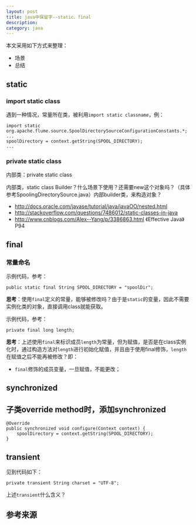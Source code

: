 ```yaml
---
layout: post
title: java中保留字--static、final
description: 
category: java
---
```



本文采用如下方式来整理：

* 场景
* 总结

## static


### import static class

遇到一种情况，常量所在类，被利用`import static classname`，例：

	import static org.apache.flume.source.SpoolDirectorySourceConfigurationConstants.*;
	...
	spoolDirectory = context.getString(SPOOL_DIRECTORY);
	...



### private static class

内部类：private static class

内部类，static class Builder？什么场景下使用？还需要new这个对象吗？（具体参考SpoolingDirectorySource.java）内部builder类，来构造对象？

* http://docs.oracle.com/javase/tutorial/java/javaOO/nested.html 
* http://stackoverflow.com/questions/7486012/static-classes-in-java 
* http://www.cnblogs.com/Alex--Yang/p/3386863.html 《Effective Java》P94










## final


### 常量命名

示例代码，参考：

	public static final String SPOOL_DIRECTORY = "spoolDir";



**思考**：使用`final`定义的常量，能够被修改吗？由于是`static`的变量，因此不需要实例化类的对象，直接调用class就能获取。


示例代码，参考：

	private final long length;
	
**思考**：上述使用`final`来标识成员`length`为常量，但为赋值，是否是在class实例化时，通过构造方法对`length`进行初始化赋值，并且由于使用final修饰，`length`在赋值之后不能再被修改？即：

* `final`修饰的成员变量，一旦赋值，不能更改；



## synchronized 


## 子类override method时，添加synchronized


	@Override
	public synchronized void configure(Context context) {
		spoolDirectory = context.getString(SPOOL_DIRECTORY);
	}



## transient

见到代码如下：

	private transient String charset = "UTF-8";

上述`transient`什么含义？























## 参考来源




















[NingG]:    http://ningg.github.com  "NingG"













